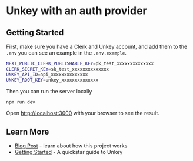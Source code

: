 # Unkey with an auth provider

## Getting Started

First, make sure you have a Clerk and Unkey account, and add them to the `.env` you can see an example in the `.env.example`.

```bash
NEXT_PUBLIC_CLERK_PUBLISHABLE_KEY=pk_test_xxxxxxxxxxxxxx
CLERK_SECRET_KEY=sk_test_xxxxxxxxxxxxxx
UNKEY_API_ID=api_xxxxxxxxxxxxxx
UNKEY_ROOT_KEY=unkey_xxxxxxxxxxxxxx
```

Then you can run the server locally
```bash
npm run dev
```

Open [http://localhost:3000](http://localhost:3000) with your browser to see the result.

## Learn More

- [Blog Post](https://unkey.dev/blog/using-unkey-with-auth) - learn about how this project works
- [Getting Started](https://docs.unkey.dev/quickstart) - A quickstar guide to Unkey